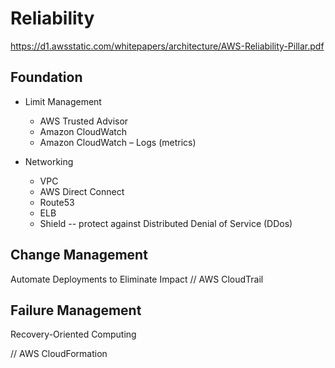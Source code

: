 # Reliability
https://d1.awsstatic.com/whitepapers/architecture/AWS-Reliability-Pillar.pdf

## Foundation 

- Limit Management
  - AWS Trusted Advisor
  - Amazon CloudWatch
  - Amazon CloudWatch – Logs (metrics)

- Networking
  - VPC 
  - AWS Direct Connect
  - Route53
  - ELB
  - Shield -- protect against Distributed Denial of Service (DDos)
  
## Change Management

Automate Deployments to Eliminate Impact
// AWS CloudTrail

## Failure Management

Recovery-Oriented Computing

// AWS CloudFormation
